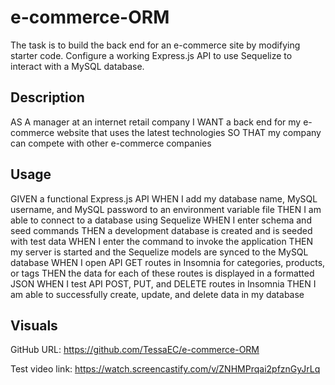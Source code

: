 # e-commerce-ORM
The task is to build the back end for an e-commerce site by modifying starter code. Configure a working Express.js API to use Sequelize to interact with a MySQL database.

## Description

AS A manager at an internet retail company
I WANT a back end for my e-commerce website that uses the latest technologies
SO THAT my company can compete with other e-commerce companies

## Usage

GIVEN a functional Express.js API
WHEN I add my database name, MySQL username, and MySQL password to an environment variable file
THEN I am able to connect to a database using Sequelize
WHEN I enter schema and seed commands
THEN a development database is created and is seeded with test data
WHEN I enter the command to invoke the application
THEN my server is started and the Sequelize models are synced to the MySQL database
WHEN I open API GET routes in Insomnia for categories, products, or tags
THEN the data for each of these routes is displayed in a formatted JSON
WHEN I test API POST, PUT, and DELETE routes in Insomnia
THEN I am able to successfully create, update, and delete data in my database

## Visuals

GitHub URL:
https://github.com/TessaEC/e-commerce-ORM

Test video link:
https://watch.screencastify.com/v/ZNHMPrqai2pfznGyJrLq